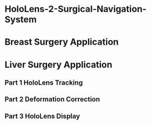 # HoloLens-2-Surgical-Navigation-System
# Breast Surgery Application

# Liver Surgery Application
## Part 1 HoloLens Tracking

## Part 2 Deformation Correction

## Part 3 HoloLens Display
